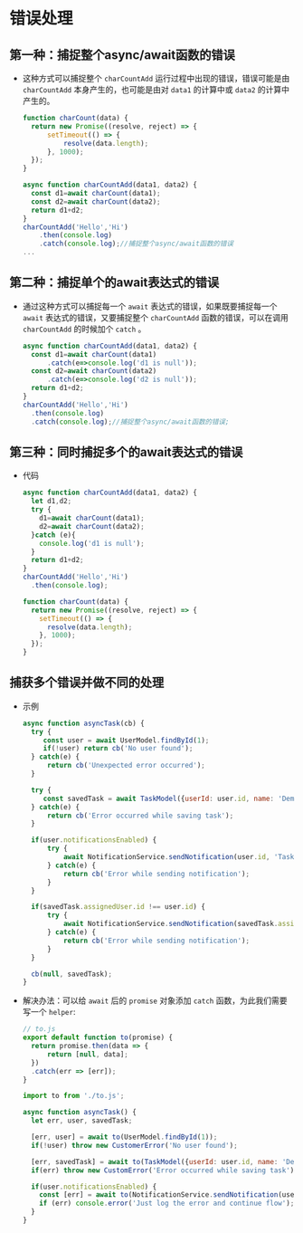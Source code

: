 # 错误处理

## 第一种：捕捉整个async/await函数的错误

  - 这种方式可以捕捉整个 `charCountAdd` 运行过程中出现的错误，错误可能是由 `charCountAdd` 本身产生的，也可能是由对 `data1` 的计算中或 `data2` 的计算中产生的。

    ```javascript
    function charCount(data) {
      return new Promise((resolve, reject) => {
          setTimeout(() => {
              resolve(data.length);
          }, 1000);
      });
    }

    async function charCountAdd(data1, data2) {
      const d1=await charCount(data1);
      const d2=await charCount(data2);
      return d1+d2;
    }
    charCountAdd('Hello','Hi')
        .then(console.log)
        .catch(console.log);//捕捉整个async/await函数的错误
    ...
    ```

## 第二种：捕捉单个的await表达式的错误

  - 通过这种方式可以捕捉每一个 `await` 表达式的错误，如果既要捕捉每一个 `await` 表达式的错误，又要捕捉整个 `charCountAdd` 函数的错误，可以在调用 `charCountAdd` 的时候加个 `catch` 。

    ```javascript
    async function charCountAdd(data1, data2) {
      const d1=await charCount(data1)
          .catch(e=>console.log('d1 is null'));
      const d2=await charCount(data2)
          .catch(e=>console.log('d2 is null'));
      return d1+d2;
    }
    charCountAdd('Hello','Hi')
      .then(console.log)
      .catch(console.log);//捕捉整个async/await函数的错误;
    ```

## 第三种：同时捕捉多个的await表达式的错误

  - 代码

    ```javascript
    async function charCountAdd(data1, data2) {
      let d1,d2;
      try {
        d1=await charCount(data1);
        d2=await charCount(data2);
      }catch (e){
        console.log('d1 is null');
      }
      return d1+d2;
    }
    charCountAdd('Hello','Hi')
      .then(console.log);

    function charCount(data) {
      return new Promise((resolve, reject) => {
        setTimeout(() => {
          resolve(data.length);
        }, 1000);
      });
    }
    ```

## 捕获多个错误并做不同的处理

  - 示例

    ```javascript
    async function asyncTask(cb) {
      try {
         const user = await UserModel.findById(1);
         if(!user) return cb('No user found');
      } catch(e) {
          return cb('Unexpected error occurred');
      }

      try {
         const savedTask = await TaskModel({userId: user.id, name: 'Demo Task'});
      } catch(e) {
          return cb('Error occurred while saving task');
      }

      if(user.notificationsEnabled) {
          try {
              await NotificationService.sendNotification(user.id, 'Task Created');
          } catch(e) {
              return cb('Error while sending notification');
          }
      }

      if(savedTask.assignedUser.id !== user.id) {
          try {
              await NotificationService.sendNotification(savedTask.assignedUser.id, 'Task was created for you');
          } catch(e) {
              return cb('Error while sending notification');
          }
      }

      cb(null, savedTask);
    }
    ```

  - 解决办法：可以给 `await` 后的 `promise` 对象添加 `catch` 函数，为此我们需要写一个 `helper`:

    ```javascript
    // to.js
    export default function to(promise) {
      return promise.then(data => {
          return [null, data];
      })
      .catch(err => [err]);
    }
    ```

    ```javascript
    import to from './to.js';

    async function asyncTask() {
      let err, user, savedTask;

      [err, user] = await to(UserModel.findById(1));
      if(!user) throw new CustomerError('No user found');

      [err, savedTask] = await to(TaskModel({userId: user.id, name: 'Demo Task'}));
      if(err) throw new CustomError('Error occurred while saving task');

      if(user.notificationsEnabled) {
        const [err] = await to(NotificationService.sendNotification(user.id, 'Task Created'));
        if (err) console.error('Just log the error and continue flow');
      }
    }
    ```

